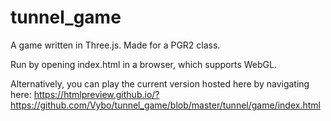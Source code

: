 # tunnel_game
A game written in Three.js. Made for a PGR2 class.

Run by opening index.html in a browser, which supports WebGL.

Alternatively, you can play the current version hosted here by navigating here: https://htmlpreview.github.io/?https://github.com/Vybo/tunnel_game/blob/master/tunnel/game/index.html
